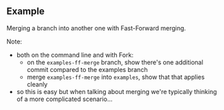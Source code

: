 ## Example

Merging a branch into another one with Fast-Forward merging.

Note:

- both on the command line and with Fork:
  - on the `examples-ff-merge` branch, show there's one additional commit
    compared to the examples branch
  - merge `examples-ff-merge` into `examples`, show that that applies cleanly
- so this is easy but when talking about merging we're typically thinking of a
  more complicated scenario…
